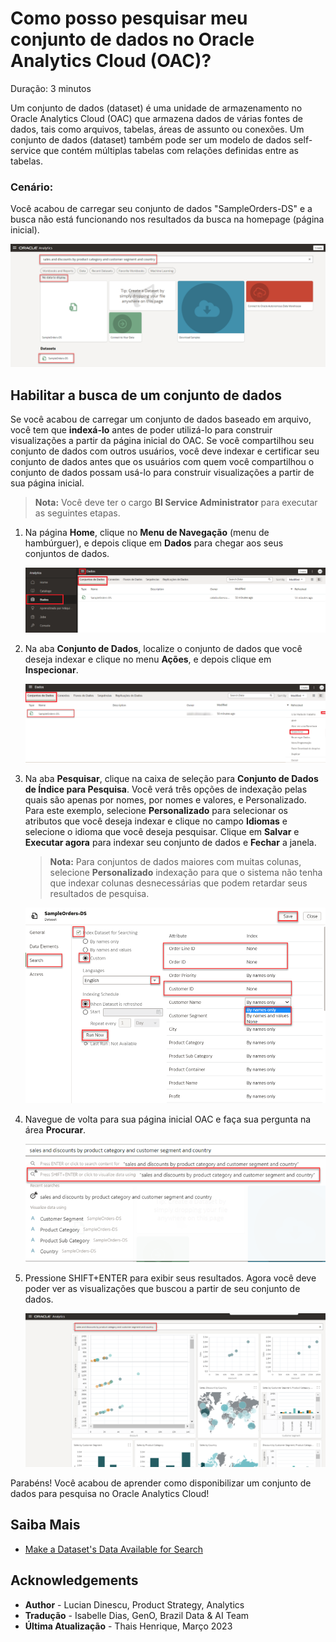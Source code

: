 # Como posso pesquisar meu conjunto de dados no Oracle Analytics Cloud (OAC)?

Duração: 3 minutos

Um conjunto de dados (dataset) é uma unidade de armazenamento no Oracle Analytics Cloud (OAC) que armazena dados de várias fontes de dados, tais como arquivos, tabelas, áreas de assunto ou conexões. Um conjunto de dados (dataset) também pode ser um modelo de dados self-service que contém múltiplas tabelas com relações definidas entre as tabelas.

### **Cenário:**
Você acabou de carregar seu conjunto de dados "SampleOrders-DS" e a busca não está funcionando nos resultados da busca na homepage (página inicial).

   ![No Data](images/no-data-to-display.png)

## Habilitar a busca de um conjunto de dados
Se você acabou de carregar um conjunto de dados baseado em arquivo, você tem que **indexá-lo** antes de poder utilizá-lo para construir visualizações a partir da página inicial do OAC. Se você compartilhou seu conjunto de dados com outros usuários, você deve indexar e certificar seu conjunto de dados antes que os usuários com quem você compartilhou o conjunto de dados possam usá-lo para construir visualizações a partir de sua página inicial.
> **Nota:** Você deve ter o cargo **BI Service Administrator** para executar as seguintes etapas.

1. Na página **Home**, clique no **Menu de Navegação** (menu de hambúrguer), e depois clique em **Dados** para chegar aos seus conjuntos de dados.  

   ![Data](images/navigator-data.png)

2. Na aba **Conjunto de Dados**, localize o conjunto de dados que você deseja indexar e clique no menu **Ações**, e depois clique em **Inspecionar**.

   ![Inspect Dataset](images/dataset-inspect.png)   

3. Na aba **Pesquisar**, clique na caixa de seleção para **Conjunto de Dados de Índice para Pesquisa**. Você verá três opções de indexação pelas quais são apenas por nomes, por nomes e valores, e Personalizado. Para este exemplo, selecione **Personalizado** para selecionar os atributos que você deseja indexar e clique no campo **Idiomas** e selecione o idioma que você deseja pesquisar. Clique em **Salvar** e **Executar agora** para indexar seu conjunto de dados e **Fechar** a janela.


    > **Nota:**  Para conjuntos de dados maiores com muitas colunas, selecione **Personalizado** indexação para que o sistema não tenha que indexar colunas desnecessárias que podem retardar seus resultados de pesquisa.

   ![Index Search Options](images/dataset-search-index.png)  


4. Navegue de volta para sua página inicial OAC e faça sua pergunta na área **Procurar**.

   ![Ask Question](images/ask-question.png)

5. Pressione SHIFT+ENTER para exibir seus resultados. Agora você deve poder ver as visualizações que buscou a partir de seu conjunto de dados.

   ![Home Page](images/data-to-display.png)  


Parabéns! Você acabou de aprender como disponibilizar um conjunto de dados para pesquisa no Oracle Analytics Cloud!


## Saiba Mais
* [Make a Dataset's Data Available for Search](https://docs.oracle.com/en/cloud/paas/analytics-cloud/acubi/make-datasets-data-available-search.html#GUID-90C1150A-473D-4460-B0C3-287FC6441128)

## Acknowledgements
* **Author** - Lucian Dinescu, Product Strategy, Analytics
* **Tradução** - Isabelle Dias, GenO, Brazil Data & AI Team
* **Última Atualização** - Thais Henrique,  Março 2023
